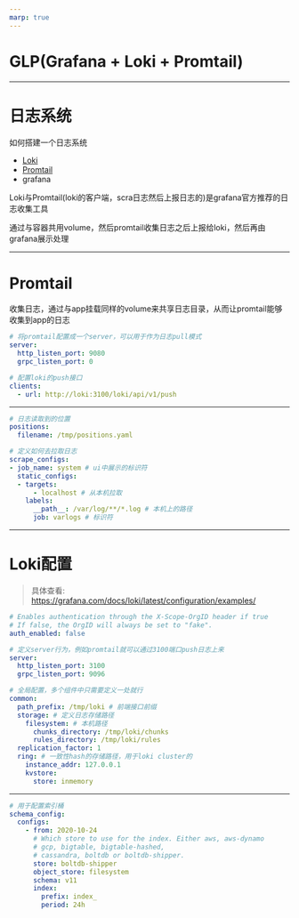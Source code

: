 ```yaml
---
marp: true
---
```


# GLP(Grafana + Loki + Promtail)

---

# 日志系统

如何搭建一个日志系统

- [Loki](https://grafana.com/docs/loki/latest/getting-started/)
- [Promtail](https://grafana.com/docs/loki/latest/clients/promtail/)
- grafana

Loki与Promtail(loki的客户端，scra日志然后上报日志的)是grafana官方推荐的日志收集工具

通过与容器共用volume，然后promtail收集日志之后上报给loki，然后再由grafana展示处理

---

# Promtail

收集日志，通过与app挂载同样的volume来共享日志目录，从而让promtail能够收集到app的日志

```yaml
# 将promtail配置成一个server，可以用于作为日志pull模式
server:
  http_listen_port: 9080
  grpc_listen_port: 0

# 配置loki的push接口
clients:
  - url: http://loki:3100/loki/api/v1/push
```

---

```yaml
# 日志读取到的位置
positions:
  filename: /tmp/positions.yaml

# 定义如何去拉取日志
scrape_configs:
- job_name: system # ui中展示的标识符
  static_configs:
  - targets:
      - localhost # 从本机拉取
    labels:
      __path__: /var/log/**/*.log # 本机上的路径
      job: varlogs # 标识符
```

---

# Loki配置

> 具体查看: https://grafana.com/docs/loki/latest/configuration/examples/

```yaml
# Enables authentication through the X-Scope-OrgID header if true
# If false, the OrgID will always be set to "fake".
auth_enabled: false

# 定义server行为，例如promtail就可以通过3100端口push日志上来
server:
  http_listen_port: 3100
  grpc_listen_port: 9096

# 全局配置，多个组件中只需要定义一处就行
common:
  path_prefix: /tmp/loki # 前端接口前缀
  storage: # 定义日志存储路径
    filesystem: # 本机路径
      chunks_directory: /tmp/loki/chunks
      rules_directory: /tmp/loki/rules
  replication_factor: 1
  ring: # 一致性hash的存储路径，用于loki cluster的
    instance_addr: 127.0.0.1
    kvstore:
      store: inmemory
```

---

```yaml
# 用于配置索引桶
schema_config:
  configs:
    - from: 2020-10-24
      # Which store to use for the index. Either aws, aws-dynamo
      # gcp, bigtable, bigtable-hashed,
      # cassandra, boltdb or boltdb-shipper.
      store: boltdb-shipper
      object_store: filesystem
      schema: v11
      index:
        prefix: index_
        period: 24h
```
